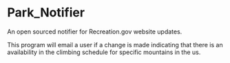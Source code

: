 # Park_Notifier
An open sourced notifier for Recreation.gov website updates.

This program will email a user if a change is made indicating that there is an availability in the climbing schedule for specific mountains in the us.